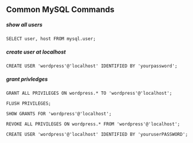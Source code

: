 ## Common MySQL Commands

##### show all users
```mysql
SELECT user, host FROM mysql.user;
```

##### create user at localhost
```mysql
CREATE USER 'wordpress'@'localhost' IDENTIFIED BY 'yourpassword';
```

##### grant privledges
```mysql
GRANT ALL PRIVILEGES ON wordpress.* TO 'wordpress'@'localhost';
```

```mysql
FLUSH PRIVILEGES;
```

```mysql
SHOW GRANTS FOR 'wordpress'@'localhost';
```

```mysql
REVOKE ALL PRIVILEGES ON wordpress.* FROM 'wordpress'@'localhost';
```

```mysql
CREATE USER 'wordpress'@'localhost' IDENTIFIED BY 'youruserPASSWORD';
```

